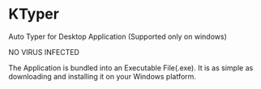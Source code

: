 # KTyper
Auto Typer for Desktop Application (Supported only on windows)
<p> NO VIRUS INFECTED </p>

The Application is bundled into an Executable File(.exe). 
It is as simple as downloading and installing it on your Windows platform.
